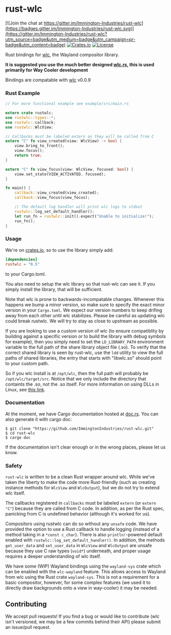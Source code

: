 # rust-wlc

[![Join the chat at https://gitter.im/Immington-Industries/rust-wlc](https://badges.gitter.im/Immington-Industries/rust-wlc.svg)](https://gitter.im/Immington-Industries/rust-wlc?utm_source=badge&utm_medium=badge&utm_campaign=pr-badge&utm_content=badge)
[![Crates.io](https://img.shields.io/crates/v/rustwlc.svg)](https://crates.io/crate/rustwlc)
[![License](https://img.shields.io/badge/license-MIT-blue.svg)](https://github.com/Immington-Industries/rust-wlc/)

Rust bindings for [wlc](https://github.com/Cloudef/wlc), the Wayland compositor library.

**It is suggested you use the much better designed [wlc.rs](https://github.com/Drakulix/wlc.rs), this is used primarily for Way Cooler development**

Bindings are compatable with [wlc](https://github.com/Cloudef/wlc) v0.0.9

### Rust Example

```rust
// For more functional example see example/src/main.rs

extern crate rustwlc;
use rustwlc::types::*;
use rustwlc::callback;
use rustwlc::WlcView;

// Callbacks must be labeled extern as they will be called from C
extern "C" fn view_created(view: WlcView) -> bool {
    view.bring_to_front();
    view.focus();
    return true;
}

extern "C" fn view_focus(view: WlcView, focused: bool) {
    view.set_state(VIEW_ACTIVATED, focused);
}

fn main() {
    callback::view_created(view_created);
    callback::view_focus(view_focus);

    // The default log handler will print wlc logs to stdout
    rustwlc::log_set_default_handler();
    let run_fn = rustwlc::init().expect("Unable to initialize!");
    run_fn();
}
```

### Usage
We're on [crates.io](https://crates.io/crates/rustwlc), so to use the library simply add:

```toml
[dependencies]
rustwlc = "0.5"
```
to your Cargo.toml.

You also need to setup the wlc library so that rust-wlc can see it. If you simply install the library, that will be sufficient.

Note that wlc is prone to backwards-incompatable changes. Whenever this happens we bump a minor version, so make sure to specify the exact minor version in your `Cargo.toml`. We expect our version numbers to keep drifing away from each other until wlc stabilizes. Please be careful as updating wlc could break rustwlc. We will try to stay as close to upstream as possible.

If you are looking to use a custom version of wlc (to ensure compatiblity by building against a specific version or to build the library with debug symbols for example), then you simply need to set the `LD_LIBRARY_PATH` environment variable to the full path of the share library object file (.so). To verify that the correct shared library is seen by rust-wlc, use the `ldd` utility to view the full paths of shared libraries, the entry that starts with "libwlc.so" should point to your custom path.

So if you wlc install is at `/opt/wlc`, then the full path will probably be `/opt/wlc/target/src`. Notice that we only include the directory that containts the .so, not the .so itself. For more information on using DLLs in Linux, see [this link](http://tldp.org/HOWTO/Program-Library-HOWTO/shared-libraries.html#AEN77).

### Documentation
At the moment, we have Cargo documentation hosted at [doc.rs](https://docs.rs/rustwlc/0.5.6/rustwlc). 
You can also generate it with cargo doc:
```shell
$ git clone "https://github.com/ImmingtonIndustries/rust-wlc.git"
$ cd rust-wlc
$ cargo doc
```
If the documentation isn't clear enough or in the wrong places, please let us know.

### Safety
`rust-wlc` is written to be a clean Rust wrapper around wlc. While we've taken the liberty to make the code more Rust-friendly (such as creating instance methods for `WlcView` and `WlcOutput`), but we do not try to extend wlc itself. 

The callbacks registered in `callbacks` must be labeled `extern` (or `extern "C"`) because they are called from C code. In addition, as per the Rust spec, panicking from C is undefined behavior (although it's worked for us).

Compositors using rustwlc can do so without any `unsafe` code. We have provided the option to use a Rust callback to handle logging (instead of a method taking in a `*const c_char`). There is also `println!`-powered default enabled with `rustwlc::log_set_default_handler()`. In addition, the methods `get_user_data` and `set_user_data` in `WlcView` and `WlcOutput` are unsafe because they use C raw types (`void*`) underneath, and proper usage requires a deeper understanding of wlc itself.

We have some (WIP) Wayland bindings using the `wayland-sys` crate which can be enabled with the `wlc-wayland` feature. This allows access to Wayland from wlc using the Rust crate `wayland-sys`. This is not a requirement for a basic compositor, however, for some complex features (we used it to directly draw backgrounds onto a view in way-cooler) it may be needed.

## Contributing
We accept pull requests! If you find a bug or would like to contribute (wlc isn't versioned, we may be a few commits behind their API) please submit an issue/pull request.
